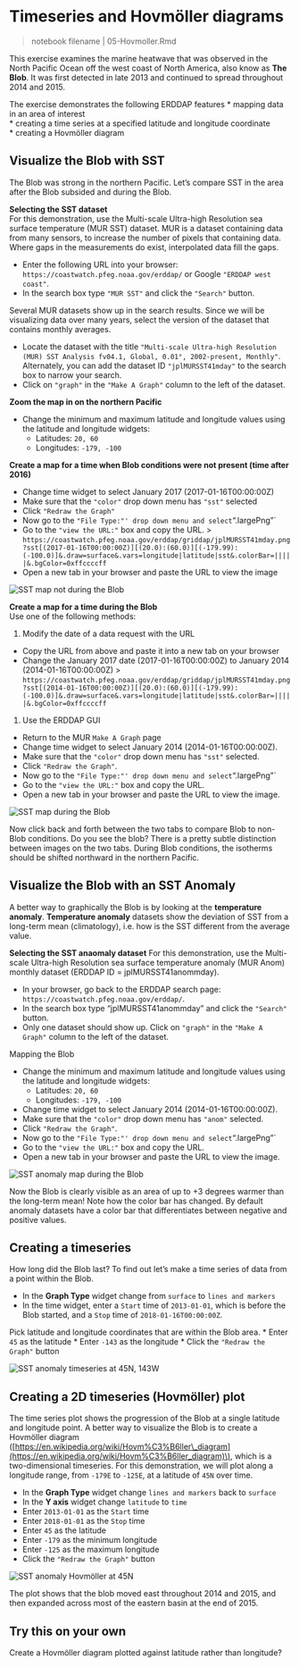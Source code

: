 # Timeseries and Hovmöller diagrams

> notebook filename \| 05-Hovmoller.Rmd

This exercise examines the marine heatwave that was observed in the North Pacific Ocean off the west coast of North America, also know as **The Blob**. It was first detected in late 2013 and continued to spread throughout 2014 and 2015.

The exercise demonstrates the following ERDDAP features \* mapping data in an area of interest  
 \* creating a time series at a specified latitude and longitude coordinate  
 \* creating a Hovmöller diagram

##  Visualize the Blob with SST

The Blob was strong in the northern Pacific. Let’s compare SST in the area after the Blob subsided and during the Blob.

**Selecting the SST dataset**  
 For this demonstration, use the Multi-scale Ultra-high Resolution sea surface temperature \(MUR SST\) dataset. MUR is a dataset containing data from many sensors, to increase the number of pixels that containing data. Where gaps in the measurements do exist, interpolated data fill the gaps.

* Enter the following URL into your browser: `https://coastwatch.pfeg.noaa.gov/erddap/` or Google `"ERDDAP west coast"`. 
* In the search box type `"MUR SST"` and click the `"Search"` button.

Several MUR datasets show up in the search results. Since we will be visualizing data over many years, select the version of the dataset that contains monthly averages.

* Locate the dataset with the title `"Multi-scale Ultra-high Resolution (MUR) SST Analysis fv04.1, Global, 0.01°, 2002-present, Monthly"`. Alternately, you can add the dataset ID `"jplMURSST41mday"` to the search box to narrow your search.
* Click on `"graph"` in the `"Make A Graph"` column to the left of the dataset.

**Zoom the map in on the northern Pacific**

* Change the minimum and maximum latitude and longitude values using the latitude and longitude widgets:
  * Latitudes: `20, 60`
  * Longitudes: `-179, -100`

**Create a map for a time when Blob conditions were not present \(time after 2016\)**

* Change time widget to select January 2017 \(2017-01-16T00:00:00Z\)
* Make sure that the `"color"` drop down menu has `"sst"` selected
* Click `"Redraw the Graph"` 
* Now go to the `"File Type:"' drop down menu and select`“.largePng”\`
* Go to the `"view the URL:"` box and copy the URL. &gt; `https://coastwatch.pfeg.noaa.gov/erddap/griddap/jplMURSST41mday.png?sst[(2017-01-16T00:00:00Z)][(20.0):(60.0)][(-179.99):(-100.0)]&.draw=surface&.vars=longitude|latitude|sst&.colorBar=|||||&.bgColor=0xffccccff` 
* Open a new tab in your browser and paste the URL to view the image

![SST map not during the Blob](../../.gitbook/assets/no_blobsst.png)

**Create a map for a time during the Blob**  
 Use one of the following methods:

1. Modify the date of a data request with the URL 

* Copy the URL from above and paste it into a new tab on your browser
* Change the January 2017 date \(2017-01-16T00:00:00Z\) to January 2014 \(2014-01-16T00:00:00Z\) &gt; `https://coastwatch.pfeg.noaa.gov/erddap/griddap/jplMURSST41mday.png?sst[(2014-01-16T00:00:00Z)][(20.0):(60.0)][(-179.99):(-100.0)]&.draw=surface&.vars=longitude|latitude|sst&.colorBar=|||||&.bgColor=0xffccccff`

1. Use the ERDDAP GUI

* Return to the MUR `Make A Graph` page
* Change time widget to select January 2014 \(2014-01-16T00:00:00Z\).
* Make sure that the `"color"` drop down menu has `"sst"` selected.
* Click `"Redraw the Graph"`. 
* Now go to the `"File Type:"' drop down menu and select`“.largePng”\`
* Go to the `"view the URL:"` box and copy the URL.
* Open a new tab in your browser and paste the URL to view the image.

![SST map during the Blob](../../.gitbook/assets/blobsst.png)

Now click back and forth between the two tabs to compare Blob to non-Blob conditions. Do you see the blob? There is a pretty subtle distinction between images on the two tabs. During Blob conditions, the isotherms should be shifted northward in the northern Pacific.

##  Visualize the Blob with an SST Anomaly

A better way to graphically the Blob is by looking at the **temperature anomaly**. **Temperature anomaly** datasets show the deviation of SST from a long-term mean \(climatology\), i.e. how is the SST different from the average value.

**Selecting the SST anaomaly dataset** For this demonstration, use the Multi-scale Ultra-high Resolution sea surface temperature anomaly \(MUR Anom\) monthly dataset \(ERDDAP ID = jplMURSST41anommday\).

* In your browser, go back to the ERDDAP search page: `https://coastwatch.pfeg.noaa.gov/erddap/`.
* In the search box type “jplMURSST41anommday” and click the `"Search"` button.
* Only one dataset should show up. Click on `"graph"` in the `"Make A Graph"` column to the left of the dataset.

Mapping the Blob

* Change the minimum and maximum latitude and longitude values using the latitude and longitude widgets:
  * Latitudes: `20, 60`
  * Longitudes: `-179, -100` 
* Change time widget to select January 2014 \(2014-01-16T00:00:00Z\).
* Make sure that the `"color"` drop down menu has `"anom"` selected.
* Click `"Redraw the Graph"`. 
* Now go to the `"File Type:"' drop down menu and select`“.largePng”\`
* Go to the `"view the URL:"` box and copy the URL.
* Open a new tab in your browser and paste the URL to view the image.

![SST anomaly map during the Blob](../../.gitbook/assets/blobanom.png)

Now the Blob is clearly visible as an area of up to +3 degrees warmer than the long-term mean! Note how the color bar has changed. By default anomaly datasets have a color bar that differentiates between negative and positive values.

##  Creating a timeseries

How long did the Blob last? To find out let’s make a time series of data from a point within the Blob.

* In the **Graph Type** widget change from `surface` to `lines and markers` 
* In the time widget, enter a `Start` time of `2013-01-01`, which is before the Blob started, and a `Stop` time of `2018-01-16T00:00:00Z`.

Pick latitude and longitude coordinates that are within the Blob area. \* Enter `45` as the latitude \* Enter `-143` as the longitude \* Click the `"Redraw the Graph"` button

![ SST anomaly timeseries at 45N, 143W](../../.gitbook/assets/jplmursst41anommday.png)

##  Creating a 2D timeseries \(Hovmöller\) plot

The time series plot shows the progression of the Blob at a single latitude and longitude point. A better way to visualize the Blob is to create a Hovmöller diagram \([https://en.wikipedia.org/wiki/Hovm%C3%B6ller\_diagram](https://en.wikipedia.org/wiki/Hovm%C3%B6ller_diagram)\), which is a two-dimensional timeseries. For this demonstration, we will plot along a longitude range, from `-179E` to `-125E`, at a latitude of `45N` over time.

* In the **Graph Type** widget change `lines and markers` back to `surface`
* In the **Y axis** widget change `latitude` to `time`
* Enter `2013-01-01` as the `Start` time
* Enter `2018-01-01` as the `Stop` time
* Enter `45` as the latitude
* Enter `-179` as the minimum longitude
* Enter `-125` as the maximum longitude
* Click the `"Redraw the Graph"` button

![SST anomaly Hovm&#xF6;ller at 45N](../../.gitbook/assets/blobhov.png)

The plot shows that the blob moved east throughout 2014 and 2015, and then expanded across most of the eastern basin at the end of 2015.

##  Try this on your own

Create a Hovmöller diagram plotted against latitude rather than longitude?

